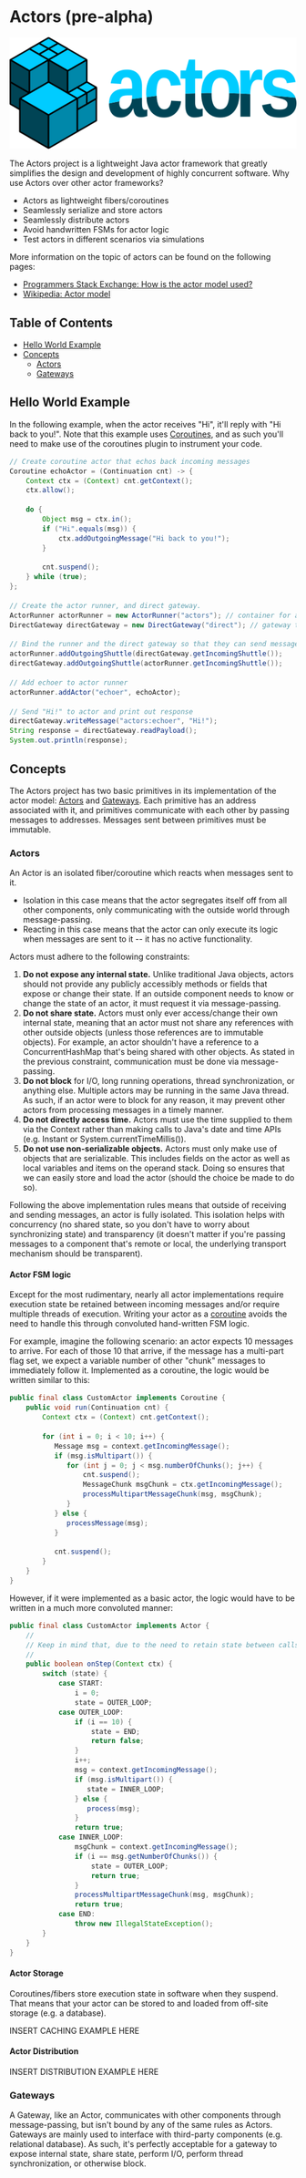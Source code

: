 # Actors (pre-alpha)

<p align="center"><img src ="logo.png" alt="Actors logo" /></p>

The Actors project is a lightweight Java actor framework that greatly simplifies the design and development of highly concurrent software. Why use Actors over other actor frameworks? 

 * Actors as lightweight fibers/coroutines
 * Seamlessly serialize and store actors
 * Seamlessly distribute actors
 * Avoid handwritten FSMs for actor logic
 * Test actors in different scenarios via simulations

More information on the topic of actors can be found on the following pages:

* [Programmers Stack Exchange: How is the actor model used?](http://programmers.stackexchange.com/questions/99501/how-is-the-actor-model-used)
* [Wikipedia: Actor model](https://en.wikipedia.org/wiki/Actor_model)

## Table of Contents

 * [Hello World Example](#hello-world-example)
 * [Concepts](#concepts)
   * [Actors](#actors)
   * [Gateways](#gateways)

## Hello World Example

In the following example, when the actor receives "Hi", it'll reply with "Hi back to you!". Note that this example uses [Coroutines](https://github.com/offbynull/coroutines), and as such you'll need to make use of the coroutines plugin to instrument your code.

```java
// Create coroutine actor that echos back incoming messages
Coroutine echoActor = (Continuation cnt) -> {
    Context ctx = (Context) cnt.getContext();
    ctx.allow();

    do {
        Object msg = ctx.in();
        if ("Hi".equals(msg)) {
            ctx.addOutgoingMessage("Hi back to you!");
        }

        cnt.suspend();
    } while (true);
};

// Create the actor runner, and direct gateway.
ActorRunner actorRunner = new ActorRunner("actors"); // container for actors
DirectGateway directGateway = new DirectGateway("direct"); // gateway that allows interfacing with actors/gateways from normal java code

// Bind the runner and the direct gateway so that they can send messages to each other
actorRunner.addOutgoingShuttle(directGateway.getIncomingShuttle());
directGateway.addOutgoingShuttle(actorRunner.getIncomingShuttle());

// Add echoer to actor runner
actorRunner.addActor("echoer", echoActor);

// Send "Hi!" to actor and print out response
directGateway.writeMessage("actors:echoer", "Hi!");
String response = directGateway.readPayload();
System.out.println(response);
```

## Concepts

The Actors project has two basic primitives in its implementation of the actor model: [Actors](#actors) and [Gateways](#gateways). Each primitive has an address associated with it, and primitives communicate with each other by passing messages to addresses. Messages sent between primitives must be immutable.

### Actors

An Actor is an isolated fiber/coroutine which reacts when messages sent to it.

 * Isolation in this case means that the actor segregates itself off from all other components, only communicating with the outside world through message-passing.
 * Reacting in this case means that the actor can only execute its logic when messages are sent to it -- it has no active functionality.

Actors must adhere to the following constraints:

 1. **Do not expose any internal state.** Unlike traditional Java objects, actors should not provide any publicly accessibly methods or fields that expose or change their state. If an outside component needs to know or change the state of an actor, it must request it via message-passing.
 1. **Do not share state.** Actors must only ever access/change their own internal state, meaning that an actor must not share any references with other outside objects (unless those references are to immutable objects). For example, an actor shouldn't have a reference to a ConcurrentHashMap that's being shared with other objects. As stated in the previous constraint, communication must be done via message-passing.
 1. **Do not block** for I/O, long running operations, thread synchronization, or anything else. Multiple actors may be running in the same Java thread. As such, if an actor were to block for any reason, it may prevent other actors from processing messages in a timely manner.
 1. **Do not directly access time.** Actors must use the time supplied to them via the Context rather than making calls to Java's date and time APIs (e.g. Instant or System.currentTimeMillis()).
 1. **Do not use non-serializable objects.** Actors must only make use of objects that are serializable. This includes fields on the actor as well as local variables and items on the operand stack. Doing so ensures that we can easily store and load the actor (should the choice be made to do so).

Following the above implementation rules means that outside of receiving and sending messages, an actor is fully isolated. This isolation helps with concurrency (no shared state, so you don't have to worry about synchronizing state) and transparency (it doesn't matter if you're passing messages to a component that's remote or local, the underlying transport mechanism should be transparent).

#### Actor FSM logic

Except for the most rudimentary, nearly all actor implementations require execution state be retained between incoming messages and/or require multiple threads of execution. Writing your actor as a [coroutine](https://github.com/offbynull/coroutines) avoids the need to handle this through convoluted hand-written FSM logic.

For example, imagine the following scenario: an actor expects 10 messages to arrive. For each of those 10 that arrive, if the message has a multi-part flag set, we expect a variable number of other "chunk" messages to immediately follow it. Implemented as a coroutine, the logic would be written similar to this:

```java
public final class CustomActor implements Coroutine {
    public void run(Continuation cnt) {
        Context ctx = (Context) cnt.getContext();

        for (int i = 0; i < 10; i++) {
           Message msg = context.getIncomingMessage();
           if (msg.isMultipart()) {
              for (int j = 0; j < msg.numberOfChunks(); j++) {
                  cnt.suspend();
                  MessageChunk msgChunk = ctx.getIncomingMessage();
                  processMultipartMessageChunk(msg, msgChunk);
              }
           } else {
              processMessage(msg);
           }

           cnt.suspend();
        }
    }
}
```

However, if it were implemented as a basic actor, the logic would have to be written in a much more convoluted manner:

```java
public final class CustomActor implements Actor {
    //
    // Keep in mind that, due to the need to retain state between calls to onStep(), all variables have become fields.
    // 
    public boolean onStep(Context ctx) {
        switch (state) {
            case START:
                i = 0;
                state = OUTER_LOOP;
            case OUTER_LOOP:
                if (i == 10) {
                    state = END;
                    return false;
                }
                i++;
                msg = context.getIncomingMessage();
                if (msg.isMultipart()) {
                   state = INNER_LOOP;
                } else {
                   process(msg);
                }
                return true;
            case INNER_LOOP:
                msgChunk = context.getIncomingMessage();
                if (i == msg.getNumberOfChunks()) {
                    state = OUTER_LOOP;
                    return true;
                }
                processMultipartMessageChunk(msg, msgChunk);
                return true;
            case END:
                throw new IllegalStateException();
        }
    }
}
```

#### Actor Storage

Coroutines/fibers store execution state in software when they suspend. That means that your actor can be stored to and loaded from off-site storage (e.g. a database).

INSERT CACHING EXAMPLE HERE

#### Actor Distribution

INSERT DISTRIBUTION EXAMPLE HERE

### Gateways

A Gateway, like an Actor, communicates with other components through message-passing, but isn't bound by any of the same rules as Actors. Gateways are mainly used to interface with third-party components (e.g. relational database). As such, it's perfectly acceptable for a gateway to expose internal state, share state, perform I/O, perform thread synchronization, or otherwise block.